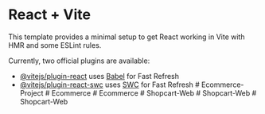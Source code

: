 # React + Vite

This template provides a minimal setup to get React working in Vite with HMR and some ESLint rules.

Currently, two official plugins are available:

- [@vitejs/plugin-react](https://github.com/vitejs/vite-plugin-react/blob/main/packages/plugin-react/README.md) uses [Babel](https://babeljs.io/) for Fast Refresh
- [@vitejs/plugin-react-swc](https://github.com/vitejs/vite-plugin-react-swc) uses [SWC](https://swc.rs/) for Fast Refresh
#   E c o m m e r c e - P r o j e c t  
 #   E c o m m e r c e  
 #   E c o m m e r c e  
 #   S h o p c a r t - W e b  
 #   S h o p c a r t - W e b  
 #   S h o p c a r t - W e b  
 